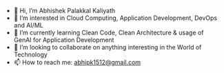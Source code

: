 - 👋 Hi, I’m Abhishek Palakkal Kaliyath
- 👀 I’m interested in Cloud Computing, Application Development, DevOps and AI/ML
- 🌱 I’m currently learning Clean Code, Clean Architecture & usage of GenAI for Application Development
- 💞️ I’m looking to collaborate on anything interesting in the World of Technology
- 📫 How to reach me: abhipk1512@gmail.com

<!---
abhikaliyath/abhikaliyath is a ✨ special ✨ repository because its `README.md` (this file) appears on your GitHub profile.
You can click the Preview link to take a look at your changes.
--->
